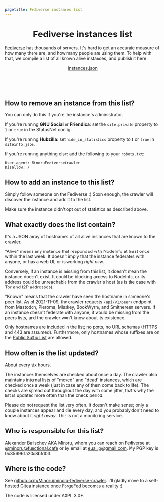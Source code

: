 ```yaml
---
pagetitle: Fediverse instances list
---
```


<center>
<h1>Fediverse instances list</h1>
</center>

[Fediverse][wikipedia-fediverse] has thousands of servers. It's hard to get an
accurate measure of how many there are, and how many people are using them. To
help with that, we compile a list of all known alive instances, and publish it
here:

<center>
<a href="./instances.json">instances.json</a>
</center>

<div style="height: 4rem;"></div>

[wikipedia-fediverse]: https://en.wikipedia.org/wiki/Fediverse "Fediverse — Wikipedia"

## How to remove an instance from this list?

You can only do this if you're the instance's administrator.

If you're running **GNU Social** or **Friendica**: set the `site.private`
property to `1` or `true` in the StatusNet config.

If you're running **Hubzilla**: set `hide_in_statistics` property to `1` or
`true` in `siteinfo.json`.

If you're running anything else: add the following to your `robots.txt`:

```
User-agent: MinoruFediverseCrawler
Disallow: /
```

## How to add an instance to this list?

Simply follow someone on the Fediverse :) Soon enough, the crawler will discover
the instance and add it to the list.

Make sure the instance didn't opt out of statistics as described above.

## What exactly does the list contain?

It's a JSON array of hostnames of all alive instances that are known to the
crawler.

"Alive" means any instance that responded with NodeInfo at least once within the
last week. It doesn't imply that the instance federates with anyone, or has a web
UI, or is working *right now*.

Conversely, if an instance is missing from this list, it doesn't mean the
instance doesn't exist. It could be blocking access to NodeInfo, or its address
could be unreachable from the crawler's host (as is the case with Tor and I2P
addresses).

"Known" means that the crawler have seen the hostname in someone's peer list. As
of 2021-11-09, the crawler requests `/api/v1/peers` endpoint from Mastodon,
Pleroma, Misskey, BookWyrm, and Smithereen servers. If an instance doesn't
federate with anyone, it would be missing from the peers lists, and the crawler
won't know about its existence.

Only hostnames are included in the list; no ports, no URL schemas (HTTPS and 443
are assumed). Furthermore, only hostnames whose suffixes are on the [Public
Suffix List][publicsuffix] are allowed.

[publicsuffix]: https://publicsuffix.org/ "Public Suffix List"

## How often is the list updated?

About every six hours.

The instances themselves are checked about once a day. The crawler also
maintains internal lists of "moved" and "dead" instances, which are checked once
a week (just in case any of them come back to life). The checks are spread out
throughout the day with some jitter, that's why the list is updated more often
than the check period.

Please do not request the list very often. It doesn't make sense; only a couple
instances appear and die every day, and you probably don't need to know about it
*right away*. This is not a monitoring service.

## Who is responsible for this list?

Alexander Batischev AKA Minoru, whom you can reach on Fediverse at <a href="https://functional.cafe/@minoru">@minoru@functional.cafe</a> or by email at <a href="mailto:eual.jp@gmail.com">eual.jp@gmail.com</a>. My PGP key is 0x356961a20c8bfd03.

## Where is the code?

See
[github.com/Minoru/minoru-fediverse-crawler](https://github.com/Minoru/minoru-fediverse-crawler).
I'll gladly move to a self-hosted Gitea instance once ForgeFed becomes a reality :)

The code is licensed under AGPL 3.0+.
